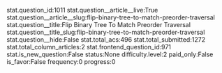 stat.question_id:1011
stat.question__article__live:True
stat.question__article__slug:flip-binary-tree-to-match-preorder-traversal
stat.question__title:Flip Binary Tree To Match Preorder Traversal
stat.question__title_slug:flip-binary-tree-to-match-preorder-traversal
stat.question__hide:False
stat.total_acs:496
stat.total_submitted:1272
stat.total_column_articles:2
stat.frontend_question_id:971
stat.is_new_question:False
status:None
difficulty.level:2
paid_only:False
is_favor:False
frequency:0
progress:0
